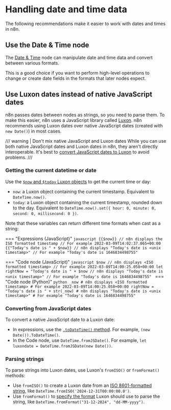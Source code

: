 # Handling date and time data

The following recommendations make it easier to work with dates and times in n8n.

## Use the Date & Time node

The [Date & Time](/integrations/builtin/core-nodes/n8n-nodes-base.datetime.md) node can manipulate date and time data and convert between various formats.

This is a good choice if you want to perform high-level operations to change or create date fields in the formats that later nodes expect.

## Use Luxon dates instead of native JavaScript dates

n8n passes dates between nodes as strings, so you need to parse them. To make this easier, n8n uses a JavaScript library called [Luxon](https://github.com/moment/luxon/). n8n recommends using Luxon dates over native JavaScript dates (created with `new Date()`) in most cases.

/// warning | Don't mix native JavaScript and Luxon dates
While you can use both native JavaScript dates and Luxon dates in n8n, they aren't directly interoperable. It's best to [convert JavaScript dates to Luxon](#converting-from-javascript-dates) to avoid problems.
///

### Getting the current datetime or date

Use the [`$now` and `$today` Luxon objects](/code/builtin/date-time.md) to get the current time or day:

* `now`: a Luxon object containing the current timestamp. Equivalent to `DateTime.now()`.
* `today`: a Luxon object containing the current timestamp, rounded down to the day. Equivalent to `DateTime.now().set({ hour: 0, minute: 0, second: 0, millisecond: 0 })`.

Note that these variables can return different time formats when cast as a string:

=== "Expressions (JavaScript)"
	```javascript
	{{$now}}
	// n8n displays the ISO formatted timestamp
	// For example 2022-03-09T14:02:37.065+00:00
	{{"Today's date is " + $now}}
	// n8n displays "Today's date is <unix timestamp>"
	// For example "Today's date is 1646834498755"
	```

=== "Code node (JavaScript)"
	```javascript
	$now
	// n8n displays <ISO formatted timestamp>
	// For example 2022-03-09T14:00:25.058+00:00
	let rightNow = "Today's date is " + $now
	// n8n displays "Today's date is <unix timestamp>"
	// For example "Today's date is 1646834498755"
	```
=== "Code node (Python)"
	```python
	_now
	# n8n displays <ISO formatted timestamp>
	# For example 2022-03-09T14:00:25.058+00:00
	rightNow = "Today's date is " + str(_now)
	# n8n displays "Today's date is <unix timestamp>"
	# For example "Today's date is 1646834498755"
	```

### Converting from JavaScript dates

To convert a native JavaScript date to a Luxon date:

* In expressions, use the [`.toDateTime()` method](/code/builtin/data-transformation-functions/dates.md#date-toDateTime). For example, `(new Date()).ToDateTime()`.
* In the Code node, use `DateTime.fromJSDate()`. For example, `let luxondate = DateTime.fromJSDate(new Date())`.

### Parsing strings

To parse strings into Luxon dates, use Luxon's `fromISO()` or `fromFormat()` methods:

* Use `fromISO()` to create a Luxon date from an [ISO 8601-formatted string](https://moment.github.io/luxon/#/parsing?id=iso-8601), like `DateTime.fromISO('2024-12-31T00:00:00.0')`.
* Use `fromFormat()` to [specify the format](https://moment.github.io/luxon/#/parsing?id=ad-hoc-parsing) Luxon should use to parse the string, like `DateTime.fromFormat("31-12-2024", "dd-MM-yyyy")`.
